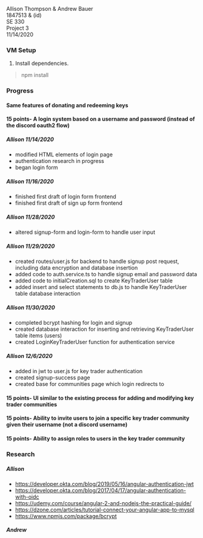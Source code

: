 Allison Thompson & Andrew Bauer\
1847513 & (id)\
SE 330\
Project 3\
11/14/2020

### VM Setup
1. Install dependencies.
> npm install

### Progress

#### Same features of donating and redeeming keys

#### 15 points- A login system based on a username and password (instead of the discord oauth2 flow)
##### Allison 11/14/2020
* modified HTML elements of login page
* authentication research in progress
* began login form
##### Allison 11/16/2020
* finished first draft of login form frontend
* finished first draft of sign up form frontend
##### Allison 11/28/2020
* altered signup-form and login-form to handle user input
##### Allison 11/29/2020
* created routes/user.js for backend to handle signup post request, including data encryption and database insertion
* added code to auth.service.ts to handle signup email and password data
* added code to initialCreation.sql to create KeyTraderUser table
* added insert and select statements to db.js to handle KeyTraderUser table database interaction
##### Allison 11/30/2020
* completed bcrypt hashing for login and signup
* created database interaction for inserting and retrieving KeyTraderUser table items (users)
* created LoginKeyTraderUser function for authentication service
##### Allison 12/6/2020
* added in jwt to user.js for key trader authentication
* created signup-success page
* created base for communities page which login redirects to

#### 15 points- UI similar to the existing process for adding and modifying key trader communities

#### 15 points- Ability to invite users to join a specific key trader community given their username (not a discord username)

#### 15 points- Ability to assign roles to users in the key trader community

### Research
##### Allison
* https://developer.okta.com/blog/2019/05/16/angular-authentication-jwt
* https://developer.okta.com/blog/2017/04/17/angular-authentication-with-oidc
* https://udemy.com/course/angular-2-and-nodejs-the-practical-guide/
* https://dzone.com/articles/tutorial-connect-your-angular-app-to-mysql
* https://www.npmjs.com/package/bcrypt

##### Andrew